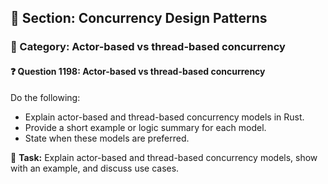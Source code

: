 ## 📘 Section: Concurrency Design Patterns  
### 🔹 Category: Actor-based vs thread-based concurrency  
#### ❓ Question 1198: Actor-based vs thread-based concurrency

Do the following:

- Explain actor-based and thread-based concurrency models in Rust.
- Provide a short example or logic summary for each model.
- State when these models are preferred.

🔧 **Task:** Explain actor-based and thread-based concurrency models, show with an example, and discuss use cases.
